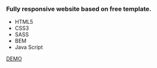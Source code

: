 <h3>Fully responsive website based on free template.</h3>
<ul>
  <li>HTML5</li>
  <li>CSS3</li>
  <li>SASS</li>
  <li>BEM</li> 
  <li>Java Script</li> 
</ul>

<a href="https://justynamak.github.io/we-create./">DEMO</a>

